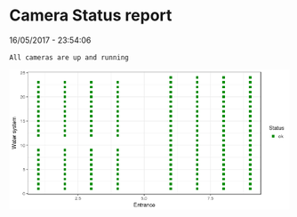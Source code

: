 Camera Status report
================
16/05/2017 - 23:54:06

    All cameras are up and running

![](camreport_files/figure-markdown_github/unnamed-chunk-2-1.png)

